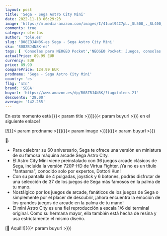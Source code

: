 ```yaml
---
layout: post
title: 'Sega - Sega Astro City Mini'
date: 2022-11-18 06:29:23
image: 'https://m.media-amazon.com/images/I/41uot94C7pL._SL500_._SL400_.jpg'
comments: true
category: ofertas
author: 'tole.es'
slug: 'B08ZBJ4N8K-es Sega - Sega Astro City Mini'
sku: 'B08ZBJ4N8K-es'
tags: [ 'Consolas para NEOGEO Pocket','NEOGEO Pocket: Juegos, consolas y accesorios','Sega Master System: Juegos, consolas y accesorios','Sistemas de juego heredados portátiles','Sistemas heredados','Sistemas heredados de Sega','Videojuegos','sega','🇪🇸', ]
actualPrice: 89.99 EUR
currency: EUR
price: 89.99
comparePrice: 124.99 EUR
prodname: 'Sega - Sega Astro City Mini'
country: 'es'
flag: '🇪🇸'
brand: 'SEGA'
buyurl: 'https://www.amazon.es/dp/B08ZBJ4N8K/?tag=tolees-21'
descuento: '28.00'
average: '142.255'
---
```


En este momento está [{{< param title >}}]({{< param buyurl >}}) en el siguiente enlace!

[![{{< param prodname >}}]({{< param image >}})]({{< param buyurl >}})

🔎:

- Para celebrar su 60 aniversario, Sega te ofrece una versión en miniatura de su famosa máquina arcade Sega Astro City.
- El Astro City Mini viene preinstalado con 36 juegos arcade clásicos de Sega, incluida la versión 720P-HD de Virtua Fighter. ¡Ya no es un título "fantasma", conocido solo por expertos, Dottori Kun!
- Con su pantalla de 4 pulgadas, joystick y 6 botones, podrás disfrutar de una selección de 37 de los juegos de Sega más famosos en la palma de tu mano.
- Nostálgico por los juegos de arcade, fanáticos de los juegos de Sega o simplemente por el placer de descubrir, ¡ahora encuentra la emoción de los grandes juegos de arcade en la palma de tu mano!
- El mini Astro City es una fiel reproducción a escala 1/6 del terminal original. Como su hermana mayor, ella también está hecha de resina y usa estrictamente el mismo diseño.

[🛒 Aquí!!!]({{< param buyurl >}})

